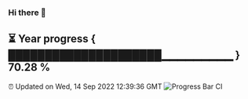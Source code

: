 ### Hi there 👋
⏳ Year progress { █████████████████████▁▁▁▁▁▁▁▁▁ } 70.28 %
---
⏰ Updated on Wed, 14 Sep 2022 12:39:36 GMT
![Progress Bar CI](https://github.com/liununu/liununu/workflows/Progress%20Bar%20CI/badge.svg)

